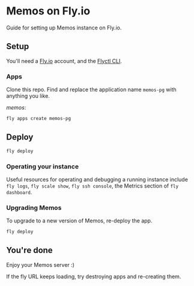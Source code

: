 # Memos on Fly.io

Guide for setting up Memos instance on Fly.io.

## Setup

You'll need a [Fly.io](https://fly.io/) account, and the [Flyctl CLI](https://fly.io/docs/flyctl/installing/).

### Apps

Clone this repo. Find and replace the application name `memos-pg` with anything you like.

_memos_:

```bash
fly apps create memos-pg
```

## Deploy

```bash
fly deploy
```

### Operating your instance

Useful resources for operating and debugging a running instance include `fly logs`, `fly scale show`, `fly ssh console`, the Metrics section of `fly dashboard`.

### Upgrading Memos

To upgrade to a new version of Memos, re-deploy the app.

```bash
fly deploy
```

## You're done

Enjoy your Memos server :)

If the fly URL keeps loading, try destroying apps and re-creating them.
